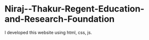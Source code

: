 # Niraj--Thakur-Regent-Education-and-Research-Foundation
I developed this website using html, css, js.
